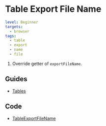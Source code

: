# Table Export File Name

```yaml
level: Beginner
targets:
  - browser
tags:
  - table
  - export
  - name
  - file
```

1. Override getter of `exportFileName`.

<div data-zk-enrich="TableExportFileName"></div>

## Guides

- [Tables](/doc/guides/browser/builtin/Tables.md)

## Code

- [TableExportFileName](/cookbook/src/jsMain/kotlin/zakadabar/cookbook/browser/table/export/filename/TableExportFileName.kt)

